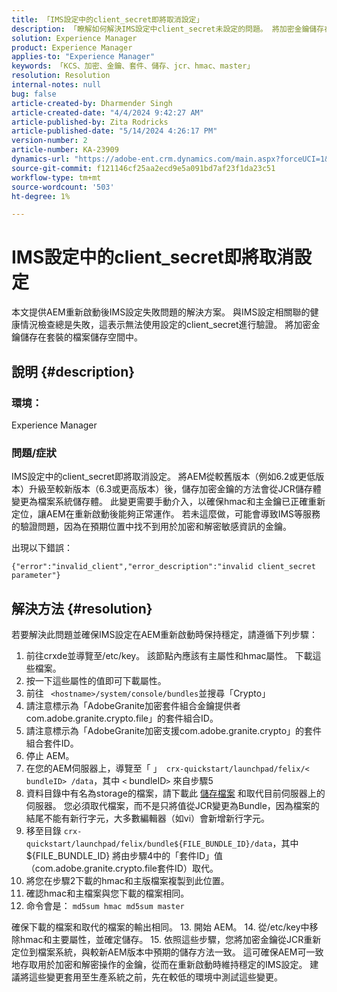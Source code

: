 ```yaml
---
title: 「IMS設定中的client_secret即將取消設定」
description: 「瞭解如何解決IMS設定中client_secret未設定的問題。 將加密金鑰儲存在套裝的檔案儲存空間中。」
solution: Experience Manager
product: Experience Manager
applies-to: "Experience Manager"
keywords: 「KCS、加密、金鑰、套件、儲存、jcr、hmac、master」
resolution: Resolution
internal-notes: null
bug: false
article-created-by: Dharmender Singh
article-created-date: "4/4/2024 9:42:27 AM"
article-published-by: Zita Rodricks
article-published-date: "5/14/2024 4:26:17 PM"
version-number: 2
article-number: KA-23909
dynamics-url: "https://adobe-ent.crm.dynamics.com/main.aspx?forceUCI=1&pagetype=entityrecord&etn=knowledgearticle&id=e9786ba5-67f2-ee11-904b-6045bd04ed02"
source-git-commit: f121146cf25aa2ecd9e5a091bd7af23f1da23c51
workflow-type: tm+mt
source-wordcount: '503'
ht-degree: 1%

---
```


# IMS設定中的client_secret即將取消設定


本文提供AEM重新啟動後IMS設定失敗問題的解決方案。 與IMS設定相關聯的健康情況檢查總是失敗，這表示無法使用設定的client_secret進行驗證。 將加密金鑰儲存在套裝的檔案儲存空間中。

## 說明 {#description}


### 環境：

Experience Manager

### 問題/症狀

IMS設定中的client_secret即將取消設定。
將AEM從較舊版本（例如6.2或更低版本）升級至較新版本（6.3或更高版本）後，儲存加密金鑰的方法會從JCR儲存體變更為檔案系統儲存體。 此變更需要手動介入，以確保hmac和主金鑰已正確重新定位，讓AEM在重新啟動後能夠正常運作。 若未這麼做，可能會導致IMS等服務的驗證問題，因為在預期位置中找不到用於加密和解密敏感資訊的金鑰。

出現以下錯誤：


```
{"error":"invalid_client","error_description":"invalid client_secret parameter"}
```



## 解決方法 {#resolution}


若要解決此問題並確保IMS設定在AEM重新啟動時保持穩定，請遵循下列步驟：

1. 前往crxde並導覽至/etc/key。 該節點內應該有主屬性和hmac屬性。 下載這些檔案。
2. 按一下這些屬性的值即可下載屬性。
3. 前往 ` <hostname>/system/console/bundles`並搜尋「Crypto」
4. 請注意標示為「AdobeGranite加密套件組合金鑰提供者com.adobe.granite.crypto.file」的套件組合ID。
5. 請注意標示為「AdobeGranite加密支援com.adobe.granite.crypto」的套件組合套件ID。
6. 停止 AEM。
7. 在您的AEM伺服器上，導覽至「 」` crx-quickstart/launchpad/felix/< bundleID> /data`，其中 `<`  bundleID`>`  來自步驟5
8. 資料目錄中有名為storage的檔案，請下載此 [儲存檔案](https://raw.githubusercontent.com/cqsupport/fix-instructions/master/move-crypto-keys/storage) 和取代目前伺服器上的伺服器。 您必須取代檔案，而不是只將值從JCR變更為Bundle，因為檔案的結尾不能有新行字元，大多數編輯器（如vi）會新增新行字元。
9. 移至目錄 `crx-quickstart/launchpad/felix/bundle${FILE_BUNDLE_ID}/data`，其中${FILE_BUNDLE_ID} 將由步驟4中的「套件ID」值（com.adobe.granite.crypto.file套件ID）取代。
10. 將您在步驟2下載的hmac和主版檔案複製到此位置。
11. 確認hmac和主檔案與您下載的檔案相同。
12. 命令會是： `md5sum hmac md5sum master` 

   確保下載的檔案和取代的檔案的輸出相同。
13. 開始 AEM。
14. 從/etc/key中移除hmac和主要屬性，並確定儲存。
15. 依照這些步驟，您將加密金鑰從JCR重新定位到檔案系統，與較新AEM版本中預期的儲存方法一致。 這可確保AEM可一致地存取用於加密和解密操作的金鑰，從而在重新啟動時維持穩定的IMS設定。 建議將這些變更套用至生產系統之前，先在較低的環境中測試這些變更。

